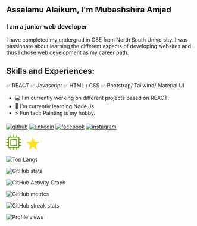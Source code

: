 ## Assalamu Alaikum, I'm Mubashshira Amjad
### I am a junior web developer
I have completed my undergrad in CSE from North South University. I was passionate about learning the different aspects of developing websites and thus I chose web development as my career path.

## Skills and Experiences:
✅ REACT 
✅ Javascript
✅ HTML / CSS
✅ Bootstrap/ Tailwind/ Material UI

- 💻 I’m currently working on different projects based on REACT. 
- 🌱 I’m currently learning Node Js.
- ⚡ Fun fact: Painting is my hobby.


[<img src='https://cdn.jsdelivr.net/npm/simple-icons@3.0.1/icons/github.svg' alt='github' height='40'>](https://github.com/muba23)  [<img src='https://cdn.jsdelivr.net/npm/simple-icons@3.0.1/icons/linkedin.svg' alt='linkedin' height='40'>](https://www.linkedin.com/in/mubashshira-amjad23/)  [<img src='https://cdn.jsdelivr.net/npm/simple-icons@3.0.1/icons/facebook.svg' alt='facebook' height='40'>](https://www.facebook.com/mubashshira.amjad)  [<img src='https://cdn.jsdelivr.net/npm/simple-icons@3.0.1/icons/instagram.svg' alt='instagram' height='40'>](https://www.instagram.com/___m_u_b_a___/)  

<a href='https://docs.github.com/en/developers'><img src='https://raw.githubusercontent.com/acervenky/animated-github-badges/master/assets/devbadge.gif' width='40' height='40'></a> <a href='https://stars.github.com/'><img src='https://raw.githubusercontent.com/acervenky/animated-github-badges/master/assets/starbadge.gif' width='35' height='35'></a> 

[![Top Langs](https://github-readme-stats.vercel.app/api/top-langs/?username=muba23)](https://github.com/anuraghazra/github-readme-stats)

![GitHub stats](https://github-readme-stats.vercel.app/api?username=muba23&show_icons=true)  

![GitHub Activity Graph](https://activity-graph.herokuapp.com/graph?username=muba23)  

![GitHub metrics](https://metrics.lecoq.io/muba23)  

![GitHub streak stats](https://github-readme-streak-stats.herokuapp.com/?user=muba23)  

![Profile views](https://gpvc.arturio.dev/muba23)  
